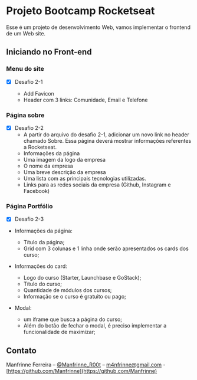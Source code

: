 
# Projeto Bootcamp Rocketseat

Esse é um projeto de desenvolvimento Web, vamos implementar o frontend de um Web site.

## Iniciando no Front-end

### Menu do site

- [x] Desafio 2-1

  - Add Favicon
  - Header com 3 links: Comunidade, Email e Telefone

### Página sobre

- [x] Desafio 2-2
  - A partir do arquivo do desafio 2-1, adicionar um novo link no header chamado Sobre. Essa página deverá mostrar informações referentes a Rocketseat.
  - Informações da página
  - Uma imagem da logo da empresa
  - O nome da empresa
  - Uma breve descrição da empresa
  - Uma lista com as principais tecnologias utilizadas.
  - Links para as redes sociais da empresa (Github, Instagram e Facebook)

### Página Portfólio

- [x] Desafio 2-3

- Informações da página:
  - Título da página;
  - Grid com 3 colunas e 1 linha onde serão apresentados os cards dos curso;

- Informações do card:
  - Logo do curso (Starter, Launchbase e GoStack);
  - Título do curso;
  - Quantidade de módulos dos cursos;
  - Informação se o curso é gratuito ou pago;

- Modal:
  - um iframe que busca a página do curso;
  - Além do botão de fechar o modal, é preciso implementar a funcionalidade de maximizar;
  
## Contato

Manfrinne Ferreira – [@Manfrinne_R00t](https://twitter.com/Manfrinne_R00t) – m4nfrinne@gmail.com - [https://github.com/Manfrinne](https://github.com/Manfrinne)
